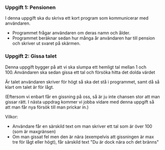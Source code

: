 ### Uppgift 1: Pensionen
I denna uppgift ska du skriva ett kort program som kommunicerar med användaren.  

* Programmet frågar användaren om deras namn och ålder.
* Programmet beräknar sedan hur många år användaren har till pension och skriver ut svaret på skärmen.


### Uppgift 2: Gissa talet
Denna uppgift bygger på att vi ska slumpa ett hemligt tal mellan 1 och 100. Användaren ska sedan gissa ett tal och försöka hitta det dolda värdet 

Är talet användaren skriver för högt så ska det stå i programmet, samt då så klart om talet är för lågt. 

(Eftersom vi enbart får en gissning på oss, så är ju inte chansen stor att man gissar rätt. I nästa uppdrag kommer vi jobba vidare med denna uppgift så att man får nya försök till man prickar in.)

Vilkor:
* Användare får en särskild text om man skriver ett tal som är över 100 (som är maxgränsen)
* Om man gissat fel men den är nära (exempelvis att gissningen är max tre för lågt eller högt), får särskild text "Du är dock nära och det bränns"

 
